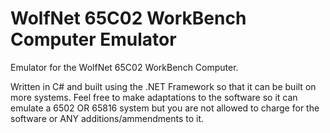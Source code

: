 # WolfNet 65C02 WorkBench Computer Emulator
Emulator for the WolfNet 65C02 WorkBench Computer.

Written in C# and built using the .NET Framework
so that it can be built on more systems. Feel free to 
make adaptations to the software so it can emulate a
6502 OR 65816 system but you are not allowed to charge
for the software or ANY additions/ammendments to it.